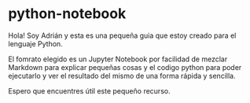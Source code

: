 # python-notebook

Hola! Soy Adrián y esta es una pequeña guia que estoy creado para el lenguaje Python.

El fomrato elegido es un Jupyter Notebook por facilidad de mezclar Markdown para explicar pequeñas cosas y el codigo python para poder ejecutarlo y ver el resultado del mismo de una forma rápida y sencilla.

Espero que encuentres útil este pequeño recurso.